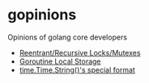 gopinions
=========

Opinions of golang core developers

* [Reentrant/Recursive Locks/Mutexes](https://groups.google.com/forum/#!msg/golang-nuts/XqW1qcuZgKg/Ui3nQkeLV80J)
* [Goroutine Local Storage](https://groups.google.com/d/msg/golang-nuts/Iyg3lKHV_lQ/Q_-MLa7_I-EJ)
* [time.Time.String()'s special format](https://code.google.com/p/go/issues/detail?id=6587)
